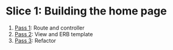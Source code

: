 # Slice 1: Building the home page

1. [Pass 1](/week02/slice01/pass01/README.md): Route and controller
2. [Pass 2](/week02/slice01/pass02/README.md): View and ERB template
3. [Pass 3](/week02/slice01/pass03/README.md): Refactor
